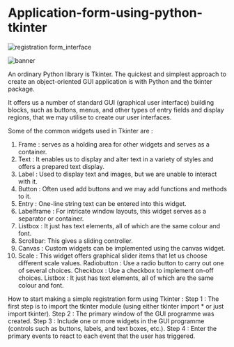 # Application-form-using-python-tkinter
![registration form_interface](https://user-images.githubusercontent.com/102173748/207707106-46cc561f-e282-472d-a2e1-c100960ef8cd.png)

![banner](https://user-images.githubusercontent.com/102173748/207707370-8ad7e4f1-80a7-4257-8b6f-9af91fff8b9c.jpg)

An ordinary Python library is Tkinter. The quickest and simplest approach to create an object-oriented GUI application is with Python and the tkinter package.

It offers us a number of standard GUI (graphical user interface) building blocks, such as buttons, menus, and other types of entry fields and display regions, that we may utilise to create our user interfaces.

Some of the common widgets used in Tkinter are :

1. Frame : serves as a holding area for other widgets and serves as a container.
2. Text : It enables us to display and alter text in a variety of styles and offers a prepared text display.
3. Label : Used to display text and images, but we are unable to interact with it.
4. Button : Often used add buttons and we may add functions and methods to it.
5. Entry : One-line string text can be entered into this widget.
6. Labelframe : For intricate window layouts, this widget serves as a separator or container.
7. Listbox : It just has text elements, all of which are the same colour and font.
8. Scrollbar: This gives a sliding controller.
9. Canvas : Custom widgets can be implemented using the canvas widget.
10. Scale : This widget offers graphical slider items that let us choose different scale values.
Radiobutton : Use a radio button to carry out one of several choices.
Checkbox : Use a checkbox to implement on-off choices.
Listbox : It just has text elements, all of which are the same colour and font.


How to start making a simple registration form using Tkinter :
Step 1 : The first step is to import the tkinter module (using either tkinter import * or just import tkinter).
Step 2 : The primary window of the GUI programme was created.
Step 3 : Include one or more widgets in the GUI programme (controls such as buttons, labels, and text boxes, etc.).
Step 4 : Enter the primary events to react to each event that the user has triggered.
